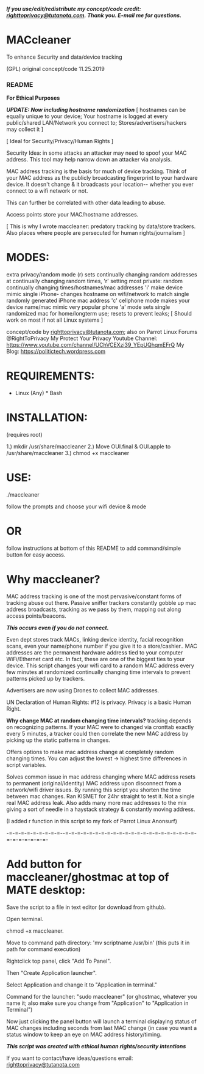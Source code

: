 ***If you use/edit/redistribute my concept/code credit:
righttoprivacy@tutanota.com. Thank you. E-mail me for questions.*** 

# MACcleaner

To enhance Security 
and data/device tracking

(GPL) original concept/code 11.25.2019

### README ###

**For Ethical Purposes**

***UPDATE: Now including hostname randomization***
[ hostnames can be equally unique to your device; 
Your hostname is logged at every public/shared LAN/Network 
you connect to; Stores/advertisers/hackers may collect it ]

[ Ideal for Security/Privacy/Human Rights ] 

Security Idea: in some attacks an attacker may need to spoof your
MAC address. This tool may help narrow down an attacker via analysis.

MAC address tracking is the basis for much of device tracking.
Think of your MAC address as the publicly broadcasting fingerprint to your 
hardware device. It doesn't change & it broadcasts your location-- whether 
you ever connect to a wifi network or not.

This can further be correlated with other data leading to abuse.

Access points store your MAC/hostname addresses.

[ This is why I wrote maccleaner: predatory tracking by data/store trackers. Also
places where people are persecuted for human rights/journalism ]

# MODES:

 extra privacy/random mode (r) sets continually changing 
 random addresses at continually changing random times,
 'r' setting most private: random continually changing times/hostnames/mac addresses
 'i' make device mimic single iPhone- changes hostname on wifi/network to match single randomly generated iPhone mac address
 'c' cellphone mode makes your device name/mac mimic very popular phone
 'a' mode sets single randomized mac for home/longterm use; resets to prevent leaks;
  [ Should work on most if not all Linux systems ]

concept/code by righttoprivacy@tutanota.com; also on Parrot Linux Forums @RightToPrivacy
My Protect Your Privacy Youtube Channel: https://www.youtube.com/channel/UChVCEXzi39_YEpUQhqmEFrQ
My Blog: https://politictech.wordpress.com
 
# REQUIREMENTS:

* Linux (Any) * Bash

# INSTALLATION: 
(requires root)

1.) mkdir /usr/share/maccleaner
2.) Move OUI.final & OUI.apple to /usr/share/maccleaner
3.) chmod +x maccleaner

# USE:

./maccleaner

follow the prompts and choose your wifi device & mode

# OR

follow instructions at bottom of this README to add command/simple 
button for easy access.

# Why maccleaner?

MAC address tracking is one of the most pervasive/constant forms 
of tracking abuse out there. Passive sniffer trackers constantly 
gobble up mac address broadcasts, tracking as we pass 
by them, mapping out along access points/beacons.  

***This occurs even if you do not connect.***

Even dept stores track MACs, linking device identity, facial recognition
scans, even your name/phone number if you give it to a store/cashier.. 
MAC addresses are the permanent hardware address tied to your computer 
WiFi/Ethernet card etc. In fact, these are one of the biggest ties to your 
device. This script changes your wifi card to a random 
MAC address every few minutes at randomized continually changing time 
intervals to prevent patterns picked up by trackers. 

Advertisers are now using Drones to collect MAC addresses.

UN Declaration of Human Rights: #12 is privacy. Privacy is a basic
Human Right.

**Why change MAC at random changing time intervals?** tracking depends 
on recognizing patterns. If your MAC were to changed via cronttab exactly 
every 5 minutes, a tracker could then correlate the new MAC address by 
picking up the static patterns in changes.

Offers options to make mac address change at completely random 
changing times. You can adjust the lowest -> highest time differences in script variables.

Solves common issue in mac address changing where MAC address resets to permanent
(original/identity) MAC address upon disconnect from a network/wifi driver
issues. By running this script you shorten the time between mac changes. Ran
KISMET for 24hr straight to test it. Not a single real MAC address leak. Also
adds many more mac addresses to the mix giving a sort of needle in a haystack 
strategy & constantly moving address.

(I added r function in this script to my fork of Parrot Linux Anonsurf)

-=-=-=-=-=-=-=-=-=--=-=-=-=-=-=-=-=-=-=-=-=-=-=-=-=-=-=-=-=-=-=-=-=-=-=-=-=-=-

# Add button for maccleaner/ghostmac at top of MATE desktop:

Save the script to a file in text editor (or download from github).

Open terminal.

chmod +x maccleaner. 

Move to command path directory:
'mv scriptname /usr/bin' (this puts it in path for command execution)

Rightclick top panel, click "Add To Panel". 

Then "Create Application launcher". 

Select Application and change it to "Application in terminal." 

Command for the launcher: "sudo maccleaner" (or ghostmac, whatever
you name it; also make sure you change from "Application" to 
"Application in Terminal")

Now just clicking the panel button will launch a terminal displaying status
of MAC changes including seconds from last MAC change (in case
you want a status window to keep an eye on MAC address history/timing.

***This script was created with ethical human rights/security intentions*** 

If you want to contact/have ideas/questions email: righttoprivacy@tutanota.com


